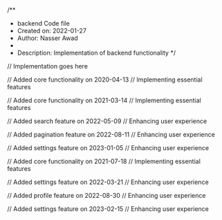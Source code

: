 /**
 * backend Code file
 * Created on: 2022-01-27
 * Author: Nasser Awad
 *
 * Description: Implementation of backend functionality
 */
 
// Implementation goes here


// Added core functionality on 2020-04-13
// Implementing essential features

// Added core functionality on 2021-03-14
// Implementing essential features

// Added search feature on 2022-05-09
// Enhancing user experience

// Added pagination feature on 2022-08-11
// Enhancing user experience

// Added settings feature on 2023-01-05
// Enhancing user experience

// Added core functionality on 2021-07-18
// Implementing essential features

// Added settings feature on 2022-03-21
// Enhancing user experience

// Added profile feature on 2022-08-30
// Enhancing user experience

// Added settings feature on 2023-02-15
// Enhancing user experience
